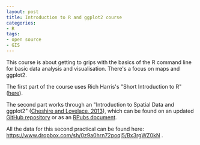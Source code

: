 ```yaml
---
layout: post
title: Introduction to R and ggplot2 course  
categories:
- R
tags:
- open source
- GIS
---
```

This course is about getting to grips with the basics of the R command line
for basic data analysis and visualisation. There's a focus on maps and ggplot2.

The first part of the course uses Rich Harris's "Short Introduction to R" 
([here](http://www.social-statistics.org/wp-content/uploads/2012/12/intro_to_R1.pdf)).

The second part works through an "Introduction to Spatial Data and ggplot2" ([Cheshire
and Lovelace, 2013](https://github.com/Robinlovelace/Creating-maps-in-R/blob/master/intro-spatial-rl.pdf)),
which can be found on an updated [GitHub repository](https://github.com/Robinlovelace/Creating-maps-in-R)
or as an [RPubs document](http://rpubs.com/RobinLovelace/intro-spatial).

All the data for this second practical can be found here: https://www.dropbox.com/sh/0z9a0hrn72poql5/Bx3rgWZ0kN .

